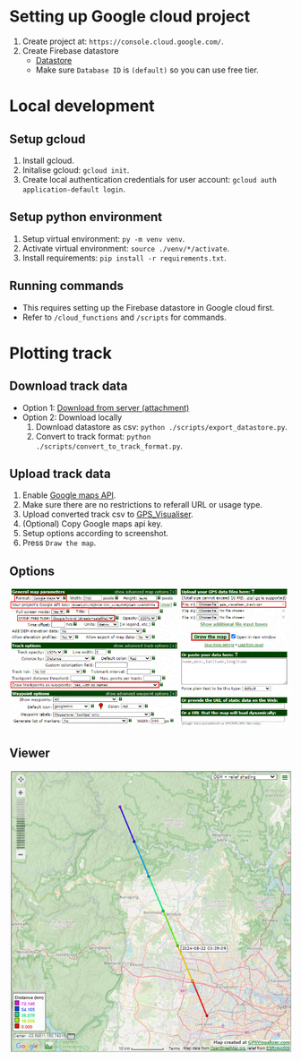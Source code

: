 # Setting up Google cloud project
1. Create project at: ```https://console.cloud.google.com/```.
2. Create Firebase datastore
    - [Datastore](https://console.cloud.google.com/datastore/databases)
    - Make sure ```Database ID``` is ```(default)``` so you can use free tier.

# Local development
## Setup gcloud
1. Install gcloud.
2. Initalise gcloud: ```gcloud init```.
3. Create local authentication credentials for user account: ```gcloud auth application-default login```.

## Setup python environment
1. Setup virtual environment: ```py -m venv venv```.
2. Activate virtual environment: ```source ./venv/*/activate```.
3. Install requirements: ```pip install -r requirements.txt```.

## Running commands
- This requires setting up the Firebase datastore in Google cloud first.
- Refer to ```/cloud_functions``` and ```/scripts``` for commands.

# Plotting track
## Download track data
- Option 1: [Download from server (attachment)](https://australia-southeast1-gps-tracking-433211.cloudfunctions.net/get-track?download=gps_visualiser_track.csv&max_rows=128&user_id=0)
- Option 2: Download locally
    1. Download datastore as csv: ```python ./scripts/export_datastore.py```.
    2. Convert to track format: ```python ./scripts/convert_to_track_format.py```.

## Upload track data
1. Enable [Google maps API](https://console.cloud.google.com/marketplace/product/google/maps-backend.googleapis.com).
2. Make sure there are no restrictions to referall URL or usage type.
4. Upload converted track csv to [GPS_Visualiser](https://www.gpsvisualizer.com/map_input?form=html&format=google).
5. (Optional) Copy Google maps api key.
6. Setup options according to screenshot.
7. Press ```Draw the map```.

## Options
![Visualiser options](./docs/gps_visualiser_options.png)

## Viewer
![Visualiser viewer](./docs/gps_visualiser_viewer.png)

